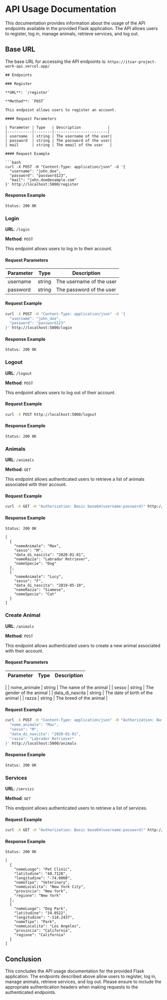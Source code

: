 # API Usage Documentation

This documentation provides information about the usage of the API endpoints available in the provided Flask application. The API allows users to register, log in, manage animals, retrieve services, and log out.

## Base URL

The base URL for accessing the API endpoints is: `https://itsar-project-work-api.vercel.app/`

```
## Endpoints

### Register

**URL**: `/register`

**Method**: `POST`

This endpoint allows users to register an account.

#### Request Parameters

| Parameter | Type   | Description            |
|-----------|--------|------------------------|
| username  | string | The username of the user|
| password  | string | The password of the user|
| mail      | string | The email of the user   |

#### Request Example

```bash
curl -X POST -H "Content-Type: application/json" -d '{
  "username": "john_doe",
  "password": "password123",
  "mail": "john.doe@example.com"
}' http://localhost:5000/register
```

#### Response Example

```
Status: 200 OK
```

### Login

**URL**: `/login`

**Method**: `POST`

This endpoint allows users to log in to their account.

#### Request Parameters

| Parameter | Type   | Description            |
|-----------|--------|------------------------|
| username  | string | The username of the user|
| password  | string | The password of the user|

#### Request Example

```bash
curl -X POST -H "Content-Type: application/json" -d '{
  "username": "john_doe",
  "password": "password123"
}' http://localhost:5000/login
```

#### Response Example

```
Status: 200 OK
```

### Logout

**URL**: `/logout`

**Method**: `POST`

This endpoint allows users to log out of their account.

#### Request Example

```bash
curl -X POST http://localhost:5000/logout
```

#### Response Example

```
Status: 200 OK
```

### Animals

**URL**: `/animals`

**Method**: `GET`

This endpoint allows authenticated users to retrieve a list of animals associated with their account.

#### Request Example

```bash
curl -X GET -H "Authorization: Basic base64(username:password)" http://localhost:5000/animals
```

#### Response Example

```
Status: 200 OK

[
  {
    "nomeAnimale": "Max",
    "sesso": "M",
    "data_di_nascita": "2020-01-01",
    "nomeRazza": "Labrador Retriever",
    "nomeSpecie": "Dog"
  },
  {
    "nomeAnimale": "Lucy",
    "sesso": "F",
    "data_di_nascita": "2019-05-10",
    "nomeRazza": "Siamese",
    "nomeSpecie": "Cat"
  }
]
```

### Create Animal

**URL**: `/animals`

**Method**: `POST`

This endpoint allows authenticated users to create a new animal associated with their account.

#### Request Parameters

| Parameter         | Type   | Description                    |
|-------------------|--------|--------------------------------

|
| nome_animale      | string | The name of the animal          |
| sesso             | string | The gender of the animal        |
| data_di_nascita   | string | The date of birth of the animal |
| razza             | string | The breed of the animal         |

#### Request Example

```bash
curl -X POST -H "Content-Type: application/json" -H "Authorization: Basic base64(username:password)" -d '{
  "nome_animale": "Max",
  "sesso": "M",
  "data_di_nascita": "2020-01-01",
  "razza": "Labrador Retriever"
}' http://localhost:5000/animals
```

#### Response Example

```
Status: 200 OK
```

### Services

**URL**: `/servizi`

**Method**: `GET`

This endpoint allows authenticated users to retrieve a list of services.

#### Request Example

```bash
curl -X GET -H "Authorization: Basic base64(username:password)" http://localhost:5000/servizi
```

#### Response Example

```
Status: 200 OK

[
  {
    "nomeLuogo": "Pet Clinic",
    "latitudine": "40.7128",
    "longitudine": "-74.0060",
    "nomeTipo": "Veterinary",
    "nomeLocalita": "New York City",
    "provincia": "New York",
    "regione": "New York"
  },
  {
    "nomeLuogo": "Dog Park",
    "latitudine": "34.0522",
    "longitudine": "-118.2437",
    "nomeTipo": "Park",
    "nomeLocalita": "Los Angeles",
    "provincia": "California",
    "regione": "California"
  }
]
```

## Conclusion

This concludes the API usage documentation for the provided Flask application. The endpoints described above allow users to register, log in, manage animals, retrieve services, and log out. Please ensure to include the appropriate authentication headers when making requests to the authenticated endpoints.